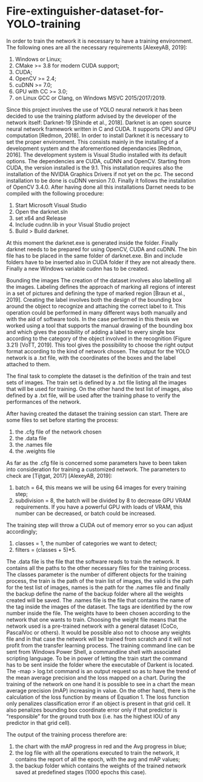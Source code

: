 # Fire-extinguisher-dataset-for-YOLO-training
In order to train the network it is necessary to have a training environment.
The following ones are all the necessary requirements [AlexeyAB, 2019]:
1. Windows or Linux;
2. CMake >= 3.8 for modern CUDA support;
3. CUDA;
4. OpenCV >= 2.4;
5. cuDNN >= 7.0;
6. GPU with CC >= 3.0;
7. on Linux GCC or Clang, on Windows MSVC 2015/2017/2019.

Since this project involves the use of YOLO neural network it has been decided
to use the training platform advised by the developer of the network itself:
Darknet-19 [Shinde et al., 2018]. Darknet is an open source neural network
framework written in C and CUDA. It supports CPU and GPU computation
[Redmon, 2018].
In order to install Darknet it is necessary to set the proper environment. This
consists mainly in the installing of a development system and the aforementioned
dependancies [Redmon, 2016]. The development system is Visual Studio
installed with its default options. The dependencies are CUDA, cuDNN and
OpenCV.
Starting from CUDA, the version installed is the 9.1. This installation requires
also the installation of the NVIDIA Graphics Drivers if not yet on the pc.
The second installation to be done is cuDNN version 7.0.
Finally it follows the installation of OpenCV 3.4.0.
After having done all this installations Darnet needs to be compiled with the
following procedure:
1. Start Microsoft Visual Studio
2. Open the darknet.sln
3. set x64 and Release
4. Include cudnn.lib in your Visual Studio project
5. Build > Build darknet.

At this moment the darknet.exe is generated inside the folder.
Finally darknet needs to be prepared for using OpenCV, CUDA and cuDNN.
The bin file has to be placed in the same folder of darknet.exe. Bin
and include folders have to be inserted also in CUDA folder if they are not
already there. Finally a new Windows variable cudnn has to be created.

Bounding the images
The creation of the dataset involves also labelling all the images. Labeling defines
the approach of marking all regions of interest in a set of pictures and
defining the type of marked region [Braun et al., 2019]. Creating the label involves
both the design of the bounding box around the object to recognize and
attaching the correct label to it. This operation could be performed in many
different ways both manually and with the aid of software tools.
In the case performed in this thesis we worked using a tool that supports the
manual drawing of the bounding box and which gives the possibility of adding
a label to every single box according to the category of the object involved in
the recognition (Figure 3.21) [VoTT, 2019].
This tool gives the possibility to choose the right output format according to
the kind of network chosen. The output for the YOLO network is a .txt file,
with the coordinates of the boxes and the label attached to them.

The final task to complete the dataset is the definition of the train and test
sets of images. The train set is defined by a .txt file listing all the images that
will be used for training. On the other hand the test list of images, also defined
by a .txt file, will be used after the training phase to verify the performances of
the network.

After having created the dataset the training session can start.
There are some files to set before starting the process:
1. the .cfg file of the network chosen
2. the .data file
3. the .names file
4. the .weights file

As far as the .cfg file is concerned some parameters have to been taken into
consideration for training a customized network. The parameters to check are
[Tijtgat, 2017] [AlexeyAB, 2019]:
1. batch = 64, this means we will be using 64 images for every training step;
2. subdivision = 8, the batch will be divided by 8 to decrease GPU VRAM
requirements. If you have a powerful GPU with loads of VRAM, this
number can be decreased, or batch could be increased. 

The training step
will throw a CUDA out of memory error so you can adjust accordingly;
1. classes = 1, the number of categories we want to detect;
2. filters = (classes + 5)*5.

The .data file is the file that the software reads to train the network. It contains
all the paths to the other necessary files for the training process.
The classes parameter is the number of different objects for the training
process, the train is the path of the train list of images, the valid is the path
for the test list of images, names is the path for the .names file and finally the
backup define the name of the backup folder where all the weights created will
be saved.
The .names file is the file that contains the name of the tag inside
the images of the dataset. The tags are identified by the row number inside the
file.
The weights have to been chosen according to the network that one wants
to train. Choosing the weight file means that the network used is a pre-trained
network with a general dataset (CoCo, PascalVoc or others). It would be possible
also not to choose any weights file and in that case the network will be
trained from scratch and it will not profit from the transfer learning process.
The training command line can be sent from Windows Power Shell, a commandline
shell with associated scripting language. To be in power of letting the train
start the command has to be sent inside the folder where the executable of
Darkent is located.
The -map > log.txt command is an output request so as to have the trend of
the mean average precision and the loss mapped on a chart.
During the training of the network on one hand it is possible to see in a chart the mean average precision (mAP) increasing in value. On the other
hand, there is the calculation of the loss function by means of Equation 1. The
loss function only penalizes classification error if an object is present in that grid
cell. It also penalizes bounding box coordinate error only if that predictor is
“responsible” for the ground truth box (i.e. has the highest IOU of any predictor
in that grid cell).

The output of the training process therefore are:
1. the chart with the mAP progress in red and the Avg progress in blue;
2. the log file with all the operations executed to train the network, it contains the report of all the epoch, with the avg and mAP
values;
3. the backup folder which contains the weights of the trained network saved
at predefined stages (1000 epochs this case).
